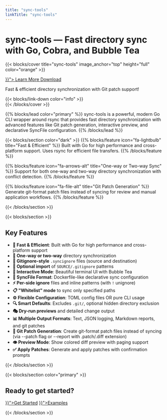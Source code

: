```yaml
---
title: "sync-tools"
linkTitle: "sync-tools"
---
```


# sync-tools — Fast directory sync with Go, Cobra, and Bubble Tea

{{< blocks/cover title="sync-tools" image_anchor="top" height="full" color="orange" >}}
<div class="mx-auto">
	<a class="btn btn-lg btn-primary mr-3 mb-4" href="{{< relref "/docs" >}}">
		Learn More <i class="fas fa-arrow-alt-circle-right ml-2"></i>
	</a>
	<a class="btn btn-lg btn-secondary mr-3 mb-4" href="https://github.com/DamianReeves/sync-tools/releases">
		Download <i class="fab fa-github ml-2 "></i>
	</a>
	<p class="lead mt-5">Fast & efficient directory synchronization with Git patch support!</p>
	{{< blocks/link-down color="info" >}}
</div>
{{< /blocks/cover >}}

{{% blocks/lead color="primary" %}}
sync-tools is a powerful, modern Go CLI wrapper around rsync that provides fast directory synchronization with advanced features like Git patch generation, interactive preview, and declarative SyncFile configuration.
{{% /blocks/lead %}}

{{< blocks/section color="dark" >}}
{{% blocks/feature icon="fa-lightbulb" title="Fast & Efficient" %}}
Built with Go for high performance and cross-platform support. Uses rsync for efficient file transfers.
{{% /blocks/feature %}}

{{% blocks/feature icon="fa-arrows-alt" title="One-way or Two-way Sync" %}}
Support for both one-way and two-way directory synchronization with conflict detection.
{{% /blocks/feature %}}

{{% blocks/feature icon="fa-file-alt" title="Git Patch Generation" %}}
Generate git-format patch files instead of syncing for review and manual application workflows.
{{% /blocks/feature %}}

{{< /blocks/section >}}

{{< blocks/section >}}

<div class="col">
<h2 class="text-center">Key Features</h2>

- **🚀 Fast & Efficient**: Built with Go for high performance and cross-platform support
- **🎯 One-way or two-way** directory synchronization
- **📁 Gitignore-style** `.syncignore` files (source and destination)
- **🔗 Optional import** of `SOURCE/.gitignore` patterns
- **🎨 Interactive Mode**: Beautiful terminal UI with Bubble Tea
- **📜 SyncFile Format**: Dockerfile-like declarative sync configuration
- **⚡ Per-side ignore** files and inline patterns (with `!` unignore)
- **📋 "Whitelist" mode** to sync only specified paths
- **⚙️ Flexible Configuration**: TOML config files OR pure CLI usage
- **🔍 Smart Defaults**: Excludes `.git/`, optional hidden directory exclusion
- **🎭 Dry-run previews** and detailed change output
- **📊 Multiple Output Formats**: Text, JSON logging, Markdown reports, and git patches
- **🔧 Git Patch Generation**: Create git-format patch files instead of syncing (via --patch flag or --report with .patch/.diff extension)
- **👁 Preview Mode**: Show colored diff preview with paging support
- **✅ Apply Patches**: Generate and apply patches with confirmation prompts

</div>

{{< /blocks/section >}}

{{< blocks/section color="primary" >}}
<div class="col-12">
<h2 class="text-center">Ready to get started?</h2>
<p class="text-center">
<a class="btn btn-lg btn-primary mr-3 mb-4" href="{{< relref "/docs/getting-started" >}}">Get Started</a>
<a class="btn btn-lg btn-secondary mr-3 mb-4" href="{{< relref "/docs/examples" >}}">Examples</a>
</p>
</div>
{{< /blocks/section >}}